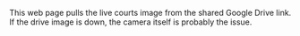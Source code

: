 This web page pulls the live courts image from the shared Google Drive link. If the drive image is down, the camera itself is probably the issue.
